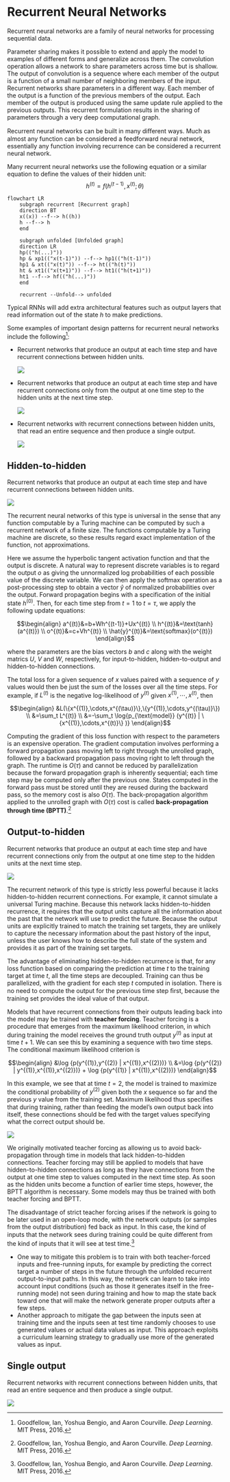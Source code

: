 # Recurrent Neural Networks
Recurrent neural networks are a family of neural networks for processing sequential data.

Parameter sharing makes it possible to extend and apply the model to examples of different forms and generalize across them. The convolution operation allows a network to share parameters across time but is shallow. The output of convolution is a sequence where each member of the output is a function of a small number of neighboring members of the input. Recurrent networks share parameters in a different way. Each member of the output is a function of the previous members of the output. Each member of the output is produced using the same update rule applied to the previous outputs. This recurrent formulation results in the sharing of parameters through a very deep computational graph.

Recurrent neural networks can be built in many diﬀerent ways. Much as almost any function can be considered a feedforward neural network, essentially any function involving recurrence can be considered a recurrent neural network.

Many recurrent neural networks use the following equation or a similar equation to define the values of their hidden unit:
$$h^{(t)}=f(h^{(t-1)},x^{(t)};\theta)$$
```mermaid
flowchart LR
    subgraph recurrent [Recurrent graph]
    direction BT
    x((x)) --f--> h((h))
    h --f--> h
    end

    subgraph unfolded [Unfolded graph]
    direction LR
    hp(("h(...)"))
    hp & xp1(("x(t-1)")) --f--> hp1(("h(t-1)"))
    hp1 & xt(("x(t)")) --f--> ht(("h(t)"))
    ht & xt1(("x(t+1)")) --f--> ht1(("h(t+1)"))
    ht1 --f--> hf(("h(...)"))
    end

    recurrent --Unfold--> unfolded
```
Typical RNNs will add extra architectural features such as output layers that read information out of the state $h$ to make predictions.

Some examples of important design patterns for recurrent neural networks include the following[^deeplearning]:
- Recurrent networks that produce an output at each time step and have recurrent connections between hidden units.

  ![](images/RNN-1.png)
- Recurrent networks that produce an output at each time step and have recurrent connections only from the output at one time step to the hidden units at the next time step.

  ![](images/RNN-2.png)
- Recurrent networks with recurrent connections between hidden units, that read an entire sequence and then produce a single output.

  ![](images/RNN-3.png)

## Hidden-to-hidden
Recurrent networks that produce an output at each time step and have recurrent connections between hidden units.

![](images/RNN-1.png)

The recurrent neural networks of this type is universal in the sense that any function computable by a Turing machine can be computed by such a recurrent network of a finite size. The functions computable by a Turing machine are discrete, so these results regard exact implementation of the function, not approximations.

Here we assume the hyperbolic tangent activation function and that the output is discrete. A natural way to represent discrete variables is to regard the output $o$ as giving the unnormalized log probabilities of each possible value of the discrete variable. We can then apply the softmax operation as a post-processing step to obtain a vector $\hat{y}$ of normalized probabilities over the output. Forward propagation begins with a specification of the initial state $h^{(0)}$. Then, for each time step from $t=1$ to $t=\tau$, we apply the following update equations:

$$\begin{align}
a^{(t)}&=b+Wh^{(t-1)}+Ux^{(t)} \\
h^{(t)}&=\text{tanh}(a^{(t)}) \\
o^{(t)}&=c+Vh^{(t)} \\
\hat{y}^{(t)}&=\text{softmax}(o^{(t)})
\end{align}$$

where the parameters are the bias vectors $b$ and $c$ along with the weight matrics $U$, $V$ and $W$, respectively, for input-to-hidden, hidden-to-output and hidden-to-hidden connections.

The total loss for a given sequence of $x$ values paired with a sequence of $y$ values would then be just the sum of the losses over all the time steps. For example, if $L^{(t)}$ is the negative log-likelihood of $y^{(t)}$ given $x^{(1)},\cdots,x^{(t)}$, then

$$\begin{align}
&L(\{x^{(1)},\cdots,x^{(\tau)}\},\{y^{(1)},\cdots,y^{(\tau)}\}) \\
&=\sum_t L^{(t)} \\
&=-\sum_t \log{p_{\text{model}} (y^{(t)} | \{x^{(1)},\cdots,x^{(t)}\} )}
\end{align}$$

Computing the gradient of this loss function with respect to the parameters is an expensive operation. The gradient computation involves performing a forward propagation pass moving left to right through the unrolled graph, followed by a backward propagation pass moving right to left through the graph. The runtime is $O(\tau)$ and cannot be reduced by parallelization because the forward propagation graph is inherently sequential; each time step may be computed only after the previous one. States computed in the forward pass must be stored until they are reused during the backward pass, so the memory cost is also $O(\tau)$. The back-propagation algorithm applied to the unrolled graph with $O(\tau)$ cost is called **back-propagation through time (BPTT)**.[^deeplearning]

## Output-to-hidden
Recurrent networks that produce an output at each time step and have recurrent connections only from the output at one time step to the hidden units at the next time step.

![](images/RNN-2.png)

The recurrent network of this type is strictly less powerful because it lacks hidden-to-hidden recurrent connections. For example, it cannot simulate a universal Turing machine. Because this network lacks hidden-to-hidden recurrence, it requires that the output units capture all the information about the past that the network will use to predict the future. Because the output units are explicitly trained to match the training set targets, they are unlikely to capture the necessary information about the past history of the input, unless the user knows how to describe the full state of the system and provides it as part of the training set targets.

The advantage of eliminating hidden-to-hidden recurrence is that, for any loss function based on comparing the prediction at time $t$ to the training target at time $t$, all the time steps are decoupled. Training can thus be parallelized, with the gradient for each step $t$ computed in isolation. There is no need to compute the output for the previous time step ﬁrst, because the training set provides the ideal value of that output.

Models that have recurrent connections from their outputs leading back into the model may be trained with **teacher forcing**. Teacher forcing is a procedure that emerges from the maximum likelihood criterion, in which during training the model receives the ground truth output $y^{(t)}$ as input at time $t+1$. We can see this by examining a sequence with two time steps. The conditional maximum likelihood criterion is

$$\begin{align}
&\log {p(y^{(1)},y^{(2)} | x^{(1)},x^{(2)})} \\
&=\log {p(y^{(2)} | y^{(1)},x^{(1)},x^{(2)})} + \log {p(y^{(1)} | x^{(1)},x^{(2)})}
\end{align}$$

In this example, we see that at time $t = 2$, the model is trained to maximize the conditional probability of $y^{(2)}$ given both the $x$ sequence so far and the previous $y$ value from the training set. Maximum likelihood thus speciﬁes that during training, rather than feeding the model’s own output back into itself, these connections should be fed with the target values specifying what the correct output should be.

![](images/teacher-forcing.png)

We originally motivated teacher forcing as allowing us to avoid back-propagation through time in models that lack hidden-to-hidden connections. Teacher forcing may still be applied to models that have hidden-to-hidden connections as long as they have connections from the output at one time step to values computed in the next time step. As soon as the hidden units become a function of earlier time steps, however, the BPTT algorithm is necessary. Some models may thus be trained with both teacher forcing and BPTT.

The disadvantage of strict teacher forcing arises if the network is going to be later used in an open-loop mode, with the network outputs (or samples from the output distribution) fed back as input. In this case, the kind of inputs that the network sees during training could be quite diﬀerent from the kind of inputs that it will see at test time.[^deeplearning]
- One way to mitigate this problem is to train with both teacher-forced inputs and free-running inputs, for example by predicting the correct target a number of steps in the future through the unfolded recurrent output-to-input paths. In this way, the network can learn to take into account input conditions (such as those it generates itself in the free-running mode) not seen during training and how to map the state back toward one that will make the network generate proper outputs after a few steps.
- Another approach to mitigate the gap between the inputs seen at training time and the inputs seen at test time randomly chooses to use generated values or actual data values as input. This approach exploits a curriculum learning strategy to gradually use more of the generated values as input.

## Single output
Recurrent networks with recurrent connections between hidden units, that read an entire sequence and then produce a single output.

![](images/RNN-3.png)


[^deeplearning]: Goodfellow, Ian, Yoshua Bengio, and Aaron Courville. _Deep Learning_. MIT Press, 2016.